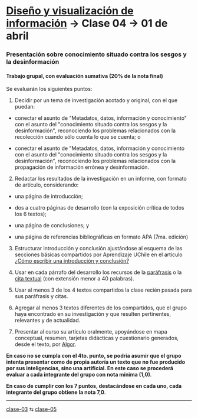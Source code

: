 # [Diseño y visualización de información](https://github.com/profesorfaco/aud5v027-2025) → Clase 04 → 01 de abril

### Presentación sobre conocimiento situado contra los sesgos y la desinformación

#### Trabajo grupal, con evaluación sumativa (20% de la nota final)

Se evaluarán los siguientes puntos:

1. Decidir por un tema de investigación acotado y original, con el que puedan: 

- conectar el asunto de "Metadatos, datos, información y conocimiento" con el asunto del "conocimiento situado contra los sesgos y la desinformación", reconociendo los problemas relacionados con la recolección cuando sólo cuenta lo que se cuenta; o

- conectar el asunto de "Metadatos, datos, información y conocimiento con el asunto del "conocimiento situado contra los sesgos y la desinformación", reconociendo los problemas relacionados con la propagación de información errónea y desinformación.

2. Redactar los resultados de la investigación en un informe, con formato de artículo, considerando:

- una página de introducción;

- dos a cuatro páginas de desarrollo (con la exposición crítica de todos los 6 textos);

- una página de conclusiones; y

- una página de referencias bibliográficas en formato APA (7ma. edición)

3. Estructurar introducción y conclusión ajustándose al esquema de las secciones básicas compartidos por Aprendizaje UChile en el artículo [¿Cómo escribir una introducción y conclusión?](https://aprendizaje.uchile.cl/recursos-para-leer-escribir-y-hablar-en-la-universidad/profundiza/profundiza-la-escritura/como-escribir-una-introduccion-y-conclusion/?highlight=introducci%C3%B3n)

4. Usar en cada párrafo del desarrollo los recursos de la [paráfrasis](https://guiastematicas.bibliotecas.uc.cl/apa7/parafraseo) o la [cita textual](https://guiastematicas.bibliotecas.uc.cl/apa7/citatextual) (con extensión menor a 40 palabras).

5. Usar al menos 3 de los 4 textos compartidos la clase recién pasada para sus paráfrasis y citas.

6. Agregar al menos 3 textos diferentes de los compartidos, que el grupo haya encontrado en su investigación y que resulten pertinentes, relevantes y de actualidad.
  
7. Presentar al curso su artículo oralmente, apoyándose en mapa conceptual, resumen, tarjetas didácticas y cuestionario generados, desde el texto, por [Algor](https://www.algoreducation.com/es).

**En caso no se cumpla con el 4to. punto, se podría asumir que el grupo intenta presentar como de propia autoría un texto que no fue producido por sus inteligencias, sino una artificial. En este caso se procederá evaluar a cada integrante del grupo con nota mínima (1,0)**.

**En caso de cumplir con los 7 puntos, destacándose en cada uno, cada integrante del grupo obtiene la nota 7,0**.

_ _ _ _ 

[clase-03](https://github.com/profesorfaco/aud5v027-2025/blob/main/clase-03/README.md) ⇆ [clase-05](https://github.com/profesorfaco/aud5v027-2025/blob/main/clase-05/README.md)
